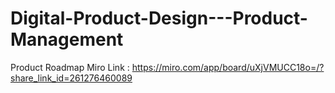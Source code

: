 # Digital-Product-Design---Product-Management
Product Roadmap Miro Link : https://miro.com/app/board/uXjVMUCC18o=/?share_link_id=261276460089
